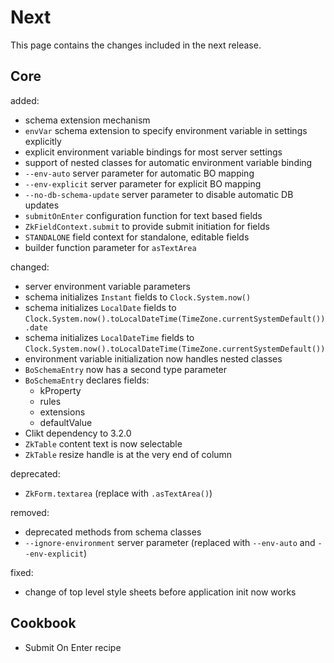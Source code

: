 # Next

This page contains the changes included in the next release.

## Core

added:

- schema extension mechanism
- `envVar` schema extension to specify environment variable in settings explicitly
- explicit environment variable bindings for most server settings
- support of nested classes for automatic environment variable binding
- `--env-auto` server parameter for automatic BO mapping
- `--env-explicit` server parameter for explicit BO mapping
- `--no-db-schema-update` server parameter to disable automatic DB updates
- `submitOnEnter` configuration function for text based fields
- `ZkFieldContext.submit` to provide submit initiation for fields
- `STANDALONE` field context for standalone, editable fields
- builder function parameter for `asTextArea`

changed:

- server environment variable parameters
- schema initializes `Instant` fields to `Clock.System.now()`
- schema initializes `LocalDate` fields to `Clock.System.now().toLocalDateTime(TimeZone.currentSystemDefault()).date`
- schema initializes `LocalDateTime` fields to `Clock.System.now().toLocalDateTime(TimeZone.currentSystemDefault())`
- environment variable initialization now handles nested classes
- `BoSchemaEntry` now has a second type parameter
- `BoSchemaEntry` declares fields:
    - kProperty
    - rules
    - extensions
    - defaultValue
- Clikt dependency to 3.2.0
- `ZkTable` content text is now selectable
- `ZkTable` resize handle is at the very end of column

deprecated:

- `ZkForm.textarea` (replace with `.asTextArea()`)

removed:

- deprecated methods from schema classes
- `--ignore-environment` server parameter (replaced with `--env-auto` and `--env-explicit`)

fixed:

- change of top level style sheets before application init now works

## Cookbook

- Submit On Enter recipe